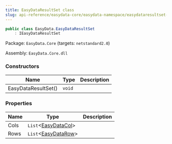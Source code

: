 ```yaml
---
title: EasyDataResultSet class
slug: api-reference/easydata-core/easydata-namespace/easydataresultset-class
---
```



```csharp
public class EasyData.EasyDataResultSet
    : IEasyDataResultSet

```
Package: `EasyData.Core` (targets: `netstandard2.0`)

Assembly: `EasyData.Core.dll`

### Constructors

| Name | Type | Description | 
| --- | --- | --- | 
| EasyDataResultSet() | `void` |  | 


### Properties

| Name | Type | Description | 
| --- | --- | --- | 
| Cols | `List`&lt;[EasyDataCol](/api-reference/easydata-core/easydata-namespace/easydatacol-class)&gt; |  | 
| Rows | `List`&lt;[EasyDataRow](/api-reference/easydata-core/easydata-namespace/easydatarow-class)&gt; |  |